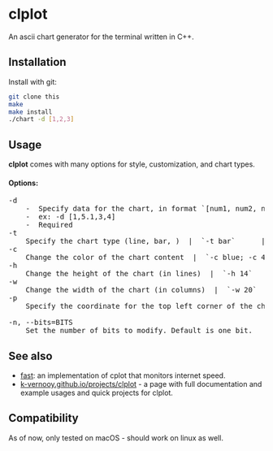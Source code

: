 # clplot
An ascii chart generator for the terminal written in C++.


## Installation

Install with git:
```bash
git clone this
make
make install
./chart -d [1,2,3]
```

## Usage
<b>clplot</b> comes with many options for style, customization, and chart types.
#### Options:
<pre>
-d
    -  Specify data for the chart, in format `[num1, num2, numN]` 
    -  ex: -d [1,5.1,3,4]
    -  Required 
-t
    Specify the chart type (line, bar, )  |  `-t bar`      |  `line` | Optional |
-c
    Change the color of the chart content  |  `-c blue; -c 41`      |  `white` | Optional |
-h
    Change the height of the chart (in lines)  |  `-h 14`      |  Terminal height | Optional |
-w
    Change the width of the chart (in columns)  |  `-w 20`      |  Terminal width | Optional |
-p
    Specify the coordinate for the top left corner of the chart.  |  `-p 5,6`      |  0,0  | Optional |

-n, --bits=BITS
    Set the number of bits to modify. Default is one bit.
</pre>

## See also

- [fast](github.com/k-vernooy/fast): an implementation of cplot that monitors internet speed.
- [k-vernooy.github.io/projects/clplot](https://k-vernooy.github.io/projects/clplot) - a page with full documentation and example usages and quick projects for clplot.

## Compatibility

As of now, only tested on macOS - should work on linux as well.